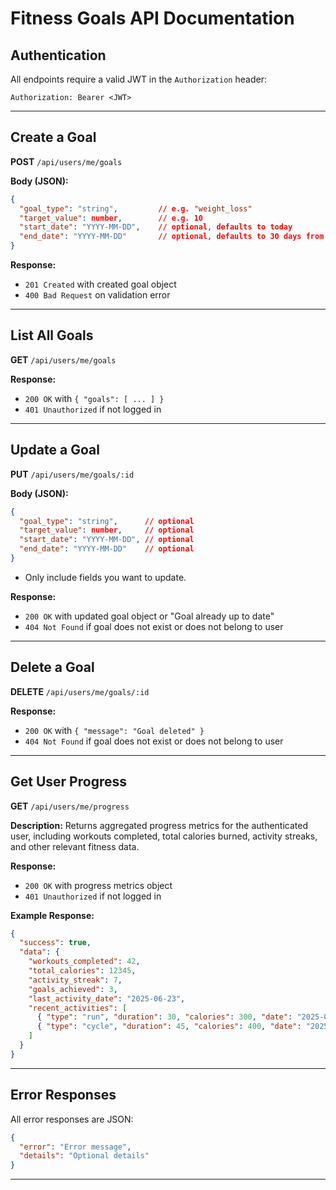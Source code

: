 # Fitness Goals API Documentation

## Authentication
All endpoints require a valid JWT in the `Authorization` header:

```
Authorization: Bearer <JWT>
```

---

## Create a Goal

**POST** `/api/users/me/goals`

**Body (JSON):**
```json
{
  "goal_type": "string",         // e.g. "weight_loss"
  "target_value": number,        // e.g. 10
  "start_date": "YYYY-MM-DD",    // optional, defaults to today
  "end_date": "YYYY-MM-DD"       // optional, defaults to 30 days from today
}
```

**Response:**
- `201 Created` with created goal object
- `400 Bad Request` on validation error

---

## List All Goals

**GET** `/api/users/me/goals`

**Response:**
- `200 OK` with `{ "goals": [ ... ] }`
- `401 Unauthorized` if not logged in

---

## Update a Goal

**PUT** `/api/users/me/goals/:id`

**Body (JSON):**
```json
{
  "goal_type": "string",      // optional
  "target_value": number,     // optional
  "start_date": "YYYY-MM-DD", // optional
  "end_date": "YYYY-MM-DD"    // optional
}
```
- Only include fields you want to update.

**Response:**
- `200 OK` with updated goal object or "Goal already up to date"
- `404 Not Found` if goal does not exist or does not belong to user

---

## Delete a Goal

**DELETE** `/api/users/me/goals/:id`

**Response:**
- `200 OK` with `{ "message": "Goal deleted" }`
- `404 Not Found` if goal does not exist or does not belong to user

---

## Get User Progress

**GET** `/api/users/me/progress`

**Description:**
Returns aggregated progress metrics for the authenticated user, including workouts completed, total calories burned, activity streaks, and other relevant fitness data.

**Response:**
- `200 OK` with progress metrics object
- `401 Unauthorized` if not logged in

**Example Response:**
```json
{
  "success": true,
  "data": {
    "workouts_completed": 42,
    "total_calories": 12345,
    "activity_streak": 7,
    "goals_achieved": 3,
    "last_activity_date": "2025-06-23",
    "recent_activities": [
      { "type": "run", "duration": 30, "calories": 300, "date": "2025-06-23" },
      { "type": "cycle", "duration": 45, "calories": 400, "date": "2025-06-22" }
    ]
  }
}
```

---

## Error Responses

All error responses are JSON:
```json
{
  "error": "Error message",
  "details": "Optional details"
}
```

---
